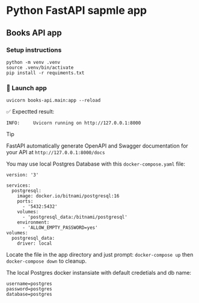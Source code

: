 # Python FastAPI sapmle app
## Books API app
### Setup instructions
```
python -m venv .venv
source .venv/bin/activate 
pip install -r requiments.txt
```
### :rocket: Launch app
```
uvicorn books-api.main:app --reload
```
:white_check_mark: Expectted result:
```
INFO:     Uvicorn running on http://127.0.0.1:8000
```


> [!TIP]
> FastAPI automatically generate OpenAPI and Swagger documentation for your API at
> ```http://127.0.0.1:8000/docs```

You may use local Postgres Database with this `docker-compose.yaml` file:
```
version: '3'

services:
  postgresql:
    image: docker.io/bitnami/postgresql:16
    ports:
      - '5432:5432'
    volumes:
      - 'postgresql_data:/bitnami/postgresql'
    environment:
      - 'ALLOW_EMPTY_PASSWORD=yes'
volumes:
  postgresql_data:
    driver: local
```
Locate the file in the app directory and just prompt: `docker-compose up` then `docker-compose down` to cleanup.   

The local Postgres docker instansiate with default credetials and db name:
```
username=postgres
password=postgres
database=postgres
```